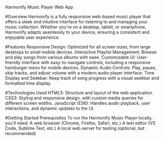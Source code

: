 Harmonify Music Player Web App

#Overview
Harmonify is a fully responsive web-based music player that offers a sleek and intuitive interface for listening to and managing your music collection. Whether you're on a desktop, tablet, or smartphone, Harmonify adapts seamlessly to your device, ensuring a consistent and enjoyable user experience.

#Features
Responsive Design: Optimized for all screen sizes, from large desktops to small mobile devices.
Interactive Playlist Management: Browse and play songs from various albums with ease.
Customizable UI: User-friendly interface with easy-to-navigate controls, including a responsive hamburger menu for mobile devices.
Dynamic Audio Controls: Play, pause, skip tracks, and adjust volume with a modern audio player interface.
Time Display and Seekbar: Keep track of song progress with a visual seekbar and formatted time display.

#Technologies Used
HTML5: Structure and layout of the web application.
CSS3: Styling and responsive design, with custom media queries for different screen widths.
JavaScript (ES6): Handles audio playback, user interactions, and dynamic updates to the UI.

#Getting Started
Prerequisites
To run the Harmonify Music Player locally, you'll need:
A web browser (Chrome, Firefox, Safari, etc.)
A text editor (VS Code, Sublime Text, etc.)
A local web server for testing (optional, but recommended)
